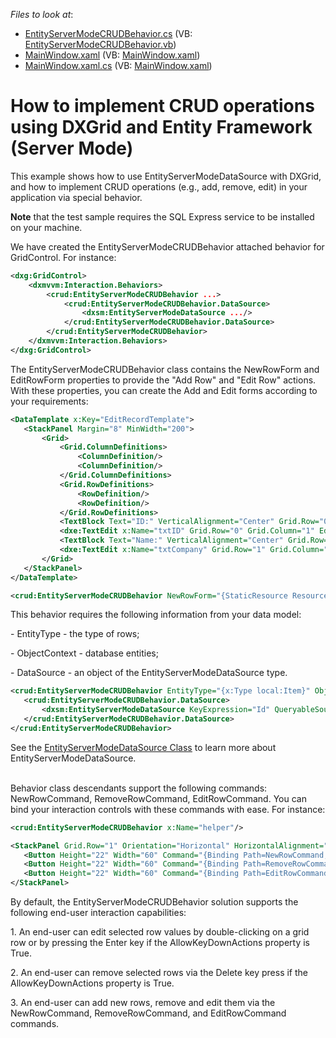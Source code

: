 <!-- default file list -->
*Files to look at*:

* [EntityServerModeCRUDBehavior.cs](./CS/CRUDBehavior/EntityServerModeCRUDBehavior.cs) (VB: [EntityServerModeCRUDBehavior.vb](./VB/CRUDBehavior/EntityServerModeCRUDBehavior.vb))
* [MainWindow.xaml](./CS/EntityServer/MainWindow.xaml) (VB: [MainWindow.xaml](./VB/EntityServer/MainWindow.xaml))
* [MainWindow.xaml.cs](./CS/EntityServer/MainWindow.xaml.cs) (VB: [MainWindow.xaml](./VB/EntityServer/MainWindow.xaml))
<!-- default file list end -->
# How to implement CRUD operations using DXGrid and Entity Framework (Server Mode)


<p>This example shows how to use EntityServerModeDataSource with DXGrid, and how to implement CRUD operations (e.g., add, remove, edit) in your application via special behavior.</p>
<p><strong>Note</strong> that the test sample requires the SQL Express service to be installed on your machine.</p>
<p>We have created the EntityServerModeCRUDBehavior attached behavior for GridControl. For instance:</p>


```xml
<dxg:GridControl>
	<dxmvvm:Interaction.Behaviors>
		<crud:EntityServerModeCRUDBehavior ...>
			<crud:EntityServerModeCRUDBehavior.DataSource>
				<dxsm:EntityServerModeDataSource .../>
			</crud:EntityServerModeCRUDBehavior.DataSource>
		</crud:EntityServerModeCRUDBehavior>
	</dxmvvm:Interaction.Behaviors>
</dxg:GridControl>

```


<p>The EntityServerModeCRUDBehavior class contains the NewRowForm and EditRowForm properties to provide the "Add Row" and "Edit Row" actions. With these properties, you can create the Add and Edit forms according to your requirements:</p>


```xml
<DataTemplate x:Key="EditRecordTemplate">
   <StackPanel Margin="8" MinWidth="200">
       <Grid>
           <Grid.ColumnDefinitions>
               <ColumnDefinition/>
               <ColumnDefinition/>
           </Grid.ColumnDefinitions>
           <Grid.RowDefinitions>
               <RowDefinition/>
               <RowDefinition/>
           </Grid.RowDefinitions>
           <TextBlock Text="ID:" VerticalAlignment="Center" Grid.Row="0" Grid.Column="0" Margin="0,0,6,4" />
           <dxe:TextEdit x:Name="txtID" Grid.Row="0" Grid.Column="1" EditValue="{Binding Path=Id, Mode=TwoWay}" Margin="0,0,0,4" />
           <TextBlock Text="Name:" VerticalAlignment="Center" Grid.Row="1" Grid.Column="0" Margin="0,0,6,4" />
           <dxe:TextEdit x:Name="txtCompany" Grid.Row="1" Grid.Column="1" EditValue="{Binding Path=Name, Mode=TwoWay}" Margin="0,0,0,4" />
       </Grid>
   </StackPanel>
</DataTemplate>

<crud:EntityServerModeCRUDBehavior NewRowForm="{StaticResource ResourceKey=EditRecordTemplate}" EditRowForm="{StaticResource ResourceKey=EditRecordTemplate}"/>

```


<p>This behavior requires the following information from your data model:</p>
<p>- EntityType - the type of rows;</p>
<p>- ObjectContext - database entities;</p>
<p>- DataSource - an object of the EntityServerModeDataSource type.</p>


```xml
<crud:EntityServerModeCRUDBehavior EntityType="{x:Type local:Item}" ObjectContext="{StaticResource ResourceKey=DatabaseEntites}">
   <crud:EntityServerModeCRUDBehavior.DataSource>
       <dxsm:EntityServerModeDataSource KeyExpression="Id" QueryableSource="{Binding Items, Source={StaticResource DatabaseEntites}}"/>
   </crud:EntityServerModeCRUDBehavior.DataSource>
</crud:EntityServerModeCRUDBehavior>

```


<p>See the <a href="http://documentation.devexpress.com/#WPF/clsDevExpressXpfCoreServerModeEntityServerModeDataSourcetopic"><u>EntityServerModeDataSource Class</u></a> to learn more about EntityServerModeDataSource.</p>
<p><br /> Behavior class descendants support the following commands: NewRowCommand, RemoveRowCommand, EditRowCommand. You can bind your interaction controls with these commands with ease. For instance:</p>


```xml
<crud:EntityServerModeCRUDBehavior x:Name="helper"/>

<StackPanel Grid.Row="1" Orientation="Horizontal" HorizontalAlignment="Center">
   <Button Height="22" Width="60" Command="{Binding Path=NewRowCommand, ElementName=helper}">Add</Button>
   <Button Height="22" Width="60" Command="{Binding Path=RemoveRowCommand, ElementName=helper}" Margin="6,0,6,0">Remove</Button>
   <Button Height="22" Width="60" Command="{Binding Path=EditRowCommand, ElementName=helper}">Edit</Button>
</StackPanel>

```


<p>By default, the EntityServerModeCRUDBehavior solution supports the following end-user interaction capabilities:</p>
<p>1. An end-user can edit selected row values by double-clicking on a grid row or by pressing the Enter key if the AllowKeyDownActions property is True.</p>
<p>2. An end-user can remove selected rows via the Delete key press if the AllowKeyDownActions property is True.</p>
<p>3. An end-user can add new rows, remove and edit them via the NewRowCommand, RemoveRowCommand, and EditRowCommand commands.</p>

<br/>


